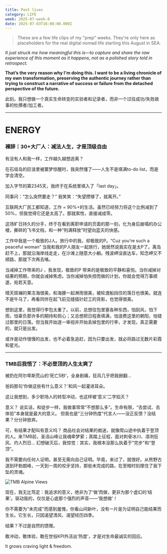 ```yaml
---
title: Past lives
category: LIFE
week: 2025-07-week-0
date: 2025-07-03T16:00:00.000Z
---
```


> These are a few life clips of my "prep" weeks. They're only here as placeholders for the real digital nomad life starting this August in SEA.

*It just struck me how meaningful this is—to capture and share the raw experience of this moment as it happens, not as a polished story told in retrospect.*

**That’s the very reason why I'm doing this. I want to be a living chronicle of my own transformation, preserving the authentic journey rather than trying to construct a narrative of success or failure from the detached perspective of the future.**

此刻，我只想做一个真实生命转变的实验者和记录者，而非一个过往成功/失败故事的杜撰者/加工者。

***

# **ENERGY**

### 裸辞｜30+大厂人：减法人生，才是顶级自由

有没有人和我一样，工作越久越想逃离？

在石垣岛的巨浪里被噩梦惊醒时，我突然懂了——人生不是填满to-do list，而是学会清空。

加入字节的第2345天，我终于在系统里填入了「last day」。

同事问：“怎么突然要走？” 我笑笑：“失望攒够了，就离开。”

互联网大厂民工都知道，工作 = 90%+的生活。虽然已经努力将这个比例减到了50%，但我觉得它还是太高了。那就索性，直接减成零。

这场旷日持久的分手，终于在看到离职申请的页面的那一刻，化为身后崩塌的办公楼，撕碎的飞书文档，和一种“刑满释放”时望向蓝天的快感。

工作中我是一个极致的J人。旅行中的我，却极致的P。“Cuz you're such a peaceful woman” 当我和我的P人朋友一起旅行，她居然说我实在是太P了。离岛赶不上，那就沿海岸线走走，在沙滩上随意大小躺。残波岬没直达车，知念岬又不顺路，那就下次再去咯。

当减掉工作带来的J ，我发现，极致的P 带来的是极致的平静和喜悦。当你减掉对结果的预期，你就会减掉焦虑。当你减掉怕失控而做的计划，你就会觉得万事顺遂，宛若天意。

晴天斑斓的果冻海很美，和海豚一起淋雨很美，被轮渡船挡住的落日也很美。就连不是牛马了，再看同伴在起飞前见缝插针赶工的背影，也觉得很美。

想到这里，我觉得行李包太重了。以前，总想往包里塞各种东西，怕刮风，怕下雨，怕辜负那许多的期待和担心；又总想把日程表填满，怕浪费这里的朝阳，怕错过那里的日落。但当我开始逐一审视并开始丢掉包里的行李，才发现，真正需要的，就只是出发。

或许是动作很慢的出发，也不必着急追赶，因为只要出发，就必将路过无数片彩霞和星光。

***

### TMB后我悟了：不必登顶的人生太爽了

被扔在阿尔卑斯荒山的‘死亡5秒’，全身剧痛，狂风几乎把我掀翻…

爸妈那句‘你做这些有什么意义？’和风一起灌进耳朵。

这让我想到，多少职场人的转型冲动，也这样被‘意义’二字掐灭？

意义？ 说实话，和徒步一样，我做事常常“不想那么多”。生命有限，“去尝试、去体验”本身就是最大的意义。 但我也是“三分钟热度”代言人——没正反馈？没结果？分分钟放弃。

可，有结果才配叫有意义吗？ 商品社会对结果的痴迷，就像爬山途中执着于登顶的人。来TMB前，圣洁山峰让我魂牵梦萦；真踏上征程，面对刺骨冰川、凛冽狂风、灼人烈日... 幻想破灭后，我惊觉：其实，我根本没那么执着于"完步"和“登顶”。

我不需要向任何人证明，甚至无需向自己证明。毕竟，来过了，就很好。从熊野古道到环勃朗峰，一天到一周的咬牙坚持，那些未完成的路，在至暗时刻撑住了我下坠的灵魂。

![TMB Alpine Views](/images/2025-07-week-0/IMG_1943.JPG)

现在，我无比笃定：我追求的意义，绝非为了‘做’而做，更非为那个虚幻的‘结果’。驱动我的，仅仅是心底那个强烈的声音——‘我想做’！

你不需要为"未完成"而感到羞愧，你看山间新叶，没有一片是为证明自己能结果而生长。它生长，只因渴望清风、渴望经历四季。

结果？不过是自然的馈赠。

敢冲动，敢体验，敢在世俗KPI外活出‘热度’，才是对生命最诚实的回应。

It grows craving light & freedom.
